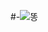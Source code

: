 #-![똥](https://user-images.githubusercontent.com/76839826/103560427-19b54500-4efb-11eb-997d-0d678174b9e9.PNG)
